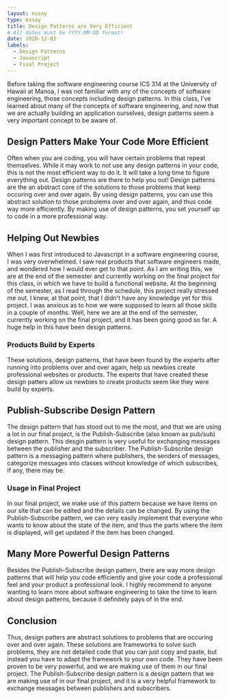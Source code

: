 ```yaml
---
layout: essay
type: essay
title: Design Patterns are Very Efficient
# All dates must be YYYY-MM-DD format!
date: 2020-12-03
labels:
  - Design Patterns
  - Javascript
  - Final Project
---
```

Before taking the software engineering course ICS 314 at the University of Hawaii at Manoa, I was not familiar with any of the concepts of software engineering, those concepts including design patterns. In this class, I’ve learned about many of the concepts of software engineering, and now that we are actually building an application ourselves, design patterns seem a very important concept to be aware of.

## Design Patters Make Your Code More Efficient

Often when you are coding, you will have certain problems that repeat themselves. While it may work to not use any design patterns in your code, this is not the most efficient way to do it. It will take a long time to figure everything out. Design patterns are there to help you out! Design patterns are the an abstract core of the solutions to those problems that keep occuring over and over again. By using design patterns, you can use this abstract solution to those probolems over and over again, and thus code way more efficiently. By making use of design patterns, you set yourself up to code in a more professional way.

## Helping Out Newbies

When I was first introduced to Javascript in a software engineering course, I was very overwhelmed. I saw real products that software engineers made, and wondered how I would ever get to that point. As I am writing this, we are at the end of the semester and currently working on the final project for this class, in which we have to build a functional website.
At the beginning of the semester, as I read through the schedule, this project really stressed me out. I knew, at that point, that I didn't have any knowledge yet for this project. I was anxious as to how we were supposed to learn all those skills in a couple of months. Well, here we are at the end of the semester, currently working on the final project, and it has been going good so far. A huge help in this have been design patterns.
### Products Build by Experts
These solutions, design patterns, that have been found by the experts after running into problems over and over again, help us newbies create professional websites or products. The experts that have created these design patters allow us newbies to create products seem like they were build by experts.

## Publish-Subscribe Design Pattern

The design pattern that has stood out to me the most, and that we are using a lot in our final project, is the Publish-Subscribe (also known as pub/sub) design pattern. This desgin pattern is very useful for exchanging messages between the publisher and the subscriber. The Publish-Subscribe design pattern is a messaging pattern where publishers, the senders of messages, categorize messages into classes without knowledge of which subscribes, if any, there may be.
### Usage in Final Project
In our final project, we make use of this pattern because we have items on our site that can be edited and the details can be changed. By using the Publish-Subscribe pattern, we can very easily implement that everyone who wants to know about the state of the item, and thus the parts where the item is displayed, will get updated if the item has been changed.

## Many More Powerful Design Patterns

Besides the Publish-Subscribe design pattern, there are way more design patterns that will help you code efficiently and give your code a professional feel and your product a professional look. I highly recommend to anyone wanting to learn more about software engineering to take the time to learn about design patterns, because it definitely pays of in the end.

## Conclusion

Thus, design patters are abstract solutions to problems that are occuring over and over again. These solutions are frameworks to solve such problems, they are not detailed code that you can just copy and paste, but instead you have to adapt the framework to your own code. They have been proven to be very powerful, and we are making use of them in our final project. The Publish-Subscribe design pattern is a design pattern that we are making use of in our final project, and it is a very helpful framework to exchange messages between publishers and subscribers.
